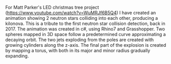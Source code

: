 For Matt Parker's LED christmas tree project (https://www.youtube.com/watch?v=WuMRJf6B5Q4) I have created an animation showing 2 neutron stars colliding into each other, producing a kilonova. This is a tribute to the first neutron star collision detection, back in 2017. The animation was created in c#, using Rhino7 and Grasshopper. Two spheres mapped in 3D space follow a predetermined curve approximating a decaying orbit. The two jets exploding from the poles are created with growing cylinders along the z-axis. The final part of the explosion is created by mapping a torus, with both in its major and minor radius gradually expanding.

